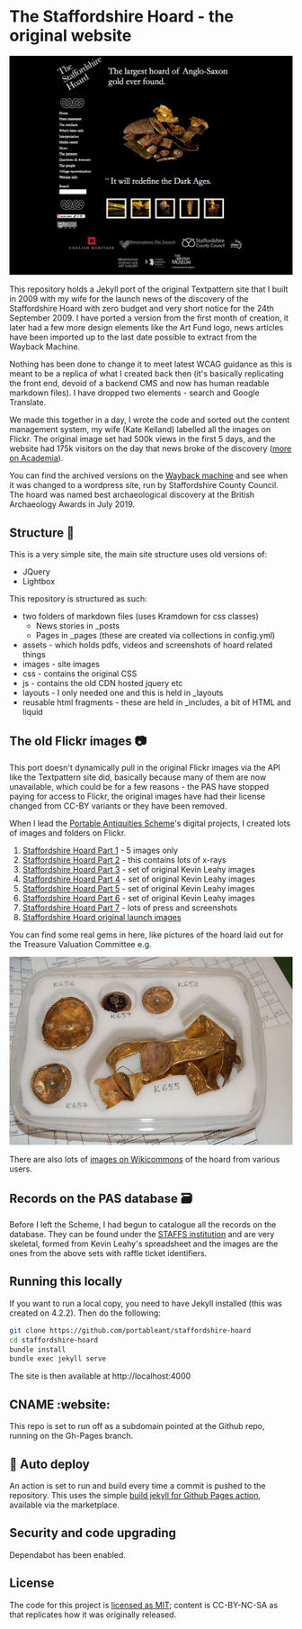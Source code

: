 # The Staffordshire Hoard - the original website

![A screenshot of the original website](assets/screenshots/3950750826_f6fd3f0252_b.jpg)

This repository holds a Jekyll port of the original Textpattern site that I
built in 2009 with my wife for the launch news of the discovery of the Staffordshire Hoard with zero budget and very short notice for the 24th September 2009. I have ported a version from the first month of creation, it later had a few more design elements like the Art Fund logo, news articles have been imported up to the last date possible to extract from the Wayback Machine.

Nothing has been done to change it to meet latest WCAG guidance as this is meant to be a replica
of what I created back then (it's basically replicating the front end, devoid of a backend CMS and now has human readable markdown files). I have dropped two elements - search and Google Translate.

We made this together in a day, I wrote the code and sorted out the content management system, my wife (Kate Kelland) labelled all the images on Flickr. The original image set had 500k views in the first 5 days, and the website had 175k visitors on the day that news broke of the discovery ([more on Academia](https://www.academia.edu/2259655/Meeting_public_interest_in_the_Staffordshire_Hoard)).

You can find the archived versions on the [Wayback machine](https://web.archive.org/web/20230706125313/http://www.staffordshirehoard.org.uk/) and see when it was changed to a wordpress site, run by Staffordshire County Council. The hoard was named best archaeological discovery at the British Archaeology Awards in July 2019.

## Structure 🧱

This is a very simple site, the main site structure uses old versions of:

* JQuery
* Lightbox

This repository is structured as such:

* two folders of markdown files (uses Kramdown for css classes)
  * News stories in _posts
  * Pages in _pages (these are created via collections in config.yml)
* assets - which holds pdfs, videos and screenshots of hoard related things
* images - site images  
* css - contains the original CSS
* js - contains the old CDN hosted jquery etc
* layouts - I only needed one and this is held in _layouts
* reusable html fragments - these are held in _includes, a bit of HTML and liquid

## The old Flickr images :camera:

This port doesn't dynamically pull in the original Flickr images via the API like
the Textpattern site did, basically because many of them are now unavailable,
which could be for a few reasons - the PAS have stopped paying for access to Flickr,
the original images have had their license changed from CC-BY variants or they have
been removed.

When I lead the [Portable Antiquities Scheme](https://finds.org.uk)'s digital projects, I created lots of
images and folders on Flickr.

1. [Staffordshire Hoard Part 1](https://www.flickr.com/photos/finds/albums/72177720307113951) - 5 images only
2. [Staffordshire Hoard Part 2](https://www.flickr.com/photos/finds/albums/72177720307118455) - this contains lots of x-rays
3. [Staffordshire Hoard Part 3](https://www.flickr.com/photos/finds/albums/72177720307132924) - set of original Kevin Leahy images
4. [Staffordshire Hoard Part 4](https://www.flickr.com/photos/finds/albums/72177720307118620) - set of original Kevin Leahy images
5. [Staffordshire Hoard Part 5](https://www.flickr.com/photos/finds/albums/72177720307118620) - set of original Kevin Leahy images
6. [Staffordshire Hoard Part 6](https://www.flickr.com/photos/finds/albums/72177720307118700) - set of original Kevin Leahy images
7. [Staffordshire Hoard Part 7](https://www.flickr.com/photos/finds/albums/72177720307117247) - lots of press and screenshots
8. [Staffordshire Hoard original launch images](https://www.flickr.com/photos/finds/albums/72157622378376316)

You can find some real gems in here, like pictures of the hoard laid out for the Treasure Valuation Committee e.g.

![Some of the objects in a box](images/4705794177_3dc3380480_c.jpg)

There are also lots of [images on Wikicommons](https://commons.wikimedia.org/w/index.php?search=staffordshire+hoard) of the hoard from various users.

## Records on the PAS database 🗃️

Before I left the Scheme, I had begun to catalogue all the records on the database. They
can be found under the [STAFFS institution](https://finds.org.uk/database/search/results/institution/STAFFS) and are very skeletal, formed from Kevin Leahy's spreadsheet
and the images are the ones from the above sets with raffle ticket identifiers.  

##  Running this locally

If you want to run a local copy, you need to have Jekyll installed (this was created on 4.2.2).
Then do the following:

```sh
git clone https://github.com/portableant/staffordshire-hoard
cd staffordshire-hoard
bundle install
bundle exec jekyll serve
```
The site is then available at http://localhost:4000

## CNAME :website:

This repo is set to run off as a subdomain pointed at the Github repo, running on
the Gh-Pages branch.

## :rocket: Auto deploy

An action is set to run and build every time a commit is pushed to the repository.
This uses the simple [build jekyll for Github Pages action](https://github.com/marketplace/actions/build-jekyll-for-github-pages), available via the marketplace.

## Security and code upgrading

Dependabot has been enabled.

## License

The code for this project is [licensed as MIT](LICENSE); content is CC-BY-NC-SA as that replicates how it was
originally released.
